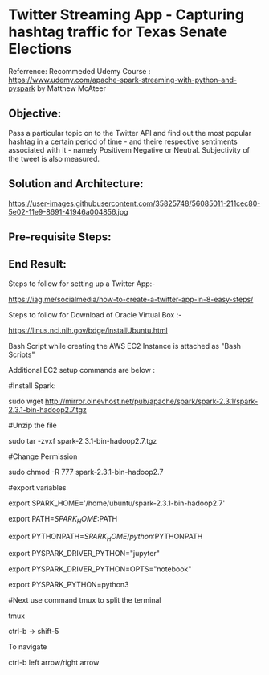 # Twitter Streaming App - Capturing hashtag traffic for Texas Senate Elections
Referrence: Recommeded Udemy Course : https://www.udemy.com/apache-spark-streaming-with-python-and-pyspark by Matthew McAteer

## Objective:

Pass a particular topic on to the Twitter API and find out the most popular hashtag in a certain period of time - and theire respective sentiments associated with it - namely Positivem Negative or Neutral. Subjectivity of the tweet is also measured.

## Solution and Architecture:
https://user-images.githubusercontent.com/35825748/56085011-211cec80-5e02-11e9-8691-41946a004856.jpg


## Pre-requisite Steps:




## End Result:






Steps to follow for setting up a Twitter App:-

https://iag.me/socialmedia/how-to-create-a-twitter-app-in-8-easy-steps/

Steps to follow for Download of Oracle Virtual Box :-

https://linus.nci.nih.gov/bdge/installUbuntu.html

Bash Script while creating the AWS EC2 Instance is attached as "Bash Scripts"

Additional EC2 setup commands are below :

#Install Spark:

sudo wget http://mirror.olnevhost.net/pub/apache/spark/spark-2.3.1/spark-2.3.1-bin-hadoop2.7.tgz

#Unzip the file

sudo tar -zvxf spark-2.3.1-bin-hadoop2.7.tgz

#Change Permission

sudo chmod -R 777 spark-2.3.1-bin-hadoop2.7

#export variables

export SPARK_HOME='/home/ubuntu/spark-2.3.1-bin-hadoop2.7'

export PATH=$SPARK_HOME:$PATH

export PYTHONPATH=$SPARK_HOME/python:$PYTHONPATH

export PYSPARK_DRIVER_PYTHON="jupyter"

export PYSPARK_DRIVER_PYTHON=OPTS="notebook"

export PYSPARK_PYTHON=python3

#Next use command tmux to split the terminal

tmux

ctrl-b -> shift-5

To navigate

ctrl-b left arrow/right arrow


